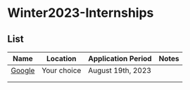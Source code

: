 # Winter2023-Internships

## List

|Name|Location|Application Period|Notes|
|---|---|---|---|
|[Google](https://careers.google.com/jobs/results/119412589869310662-software-engineering-intern-bachelors-winter-2023/)|Your choice|August 19th, 2023|   |
|   |   |   |   |
|   |   |   |   |
